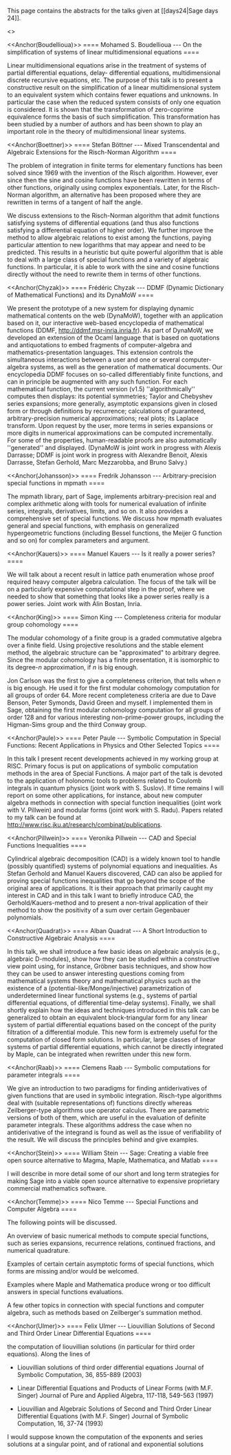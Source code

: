 This page contains the abstracts for the talks given at [[days24|Sage days 24]].

<<TableOfContents>>

<<Anchor(Boudellioua)>>
==== Mohamed S. Boudellioua --- On the simplification of systems of linear multidimensional equations ====

Linear multidimensional equations arise in the treatment of
systems of partial differential equations, delay- differential
equations, multidimensional discrete recursive equations, etc. The
purpose of this talk is to present a constructive result on the
simplification of a linear multidimensional system  to an
equivalent system which contains fewer equations and unknowns. In
particular the case when the reduced system consists of only one
equation is considered. It is shown that the transformation of
zero-coprime equivalence forms the basis of such simplification.
This transformation has been studied by a number of authors and has
been shown to play an important role in the theory of multidimensional
linear systems.

<<Anchor(Boettner)>>
==== Stefan Böttner --- Mixed Transcendental and Algebraic Extensions for the Risch-Norman Algorithm ====

The problem of integration in finite terms for elementary functions has been
solved since 1969 with the invention of the Risch algorithm. However,
ever since then the sine and cosine functions have been rewritten in terms of
other functions, originally using
complex exponentials. Later, for the Risch-Norman algorithm, an alternative
has been proposed where they are rewritten in terms of a tangent of half
the angle.

We discuss extensions to the Risch-Norman algorithm that admit functions
satisfying systems of differential equations (and thus also functions satisfying
a differential equation of higher order). We further improve the method to
allow algebraic relations to exist among the functions, paying particular
attention to new logarithms that may appear and need to be predicted. This
results in a heuristic but quite powerful algorithm that is
able to deal with a large class of special functions and a
variety of algebraic functions. In particular, it is able to work with the sine
and cosine functions directly without the need to rewrite them in terms of other
functions.


<<Anchor(Chyzak)>>
==== Frédéric Chyzak --- DDMF (Dynamic Dictionary of Mathematical Functions) and its DynaMoW ====

We present the prototype of a new system for displaying dynamic
mathematical contents on the web (DynaMoW), together with an
application based on it, our interactive web-based encyclopedia of
mathematical functions (DDMF, http://ddmf.msr-inria.inria.fr).  As
part of DynaMoW, we developed an extension of the Ocaml language that
is based on quotations and antiquotations to embed fragments of
computer-algebra and mathematics-presentation languages.  This
extension controls the simultaneous interactions between a user and
one or several computer-algebra systems, as well as the generation of
mathematical documents.  Our encyclopedia DDMF focuses on so-called
differentiably finite functions, and can in principle be augmented
with any such function.  For each mathematical function, the current
version (v1.5) ''algorithmically'' computes then displays: its potential
symmetries; Taylor and Chebyshev series expansions; more generally,
asymptotic expansions given in closed form or through definitions by
recurrence; calculations of guaranteed, arbitrary-precision numerical
approximations; real plots; its Laplace transform.  Upon request by
the user, more terms in series expansions or more digits in numerical
approximations can be computed incrementally.  For some of the
properties, human-readable proofs are also automatically ''generated''
and displayed.  (DynaMoW is joint work in progress with Alexis
Darrasse; DDMF is joint work in progress with Alexandre Benoit, Alexis
Darrasse, Stefan Gerhold, Marc Mezzarobba, and Bruno Salvy.)

<<Anchor(Johansson)>>
==== Fredrik Johansson --- Arbitrary-precision special functions in mpmath ====

The mpmath library, part of Sage, implements arbitrary-precision real and complex arithmetic along with tools for numerical evaluation of infinite series, integrals, derivatives, limits, and so on. It also provides a comprehensive set of special functions. We discuss how mpmath evaluates general and special functions, with emphasis on generalized hypergeometric functions (including Bessel functions, the Meijer G function and so on) for complex parameters and argument.

<<Anchor(Kauers)>>
==== Manuel Kauers --- Is it really a power series? ====

We will talk about a recent result in lattice path enumeration
whose proof required heavy computer algebra calculation. The focus of
the talk will be on a particularly expensive computational step in the
proof, where we needed to show that something that looks like a power
series really is a power series. Joint work with Alin Bostan, Inria.

<<Anchor(King)>>
==== Simon King --- Completeness criteria for modular group cohomology ====

The modular cohomology of a finite group is a graded commutative algebra
over a finite field. Using projective resolutions and the stable element
method, the algebraic structure can be "approximated" to arbitrary
degree. Since the modular cohomology has a finite presentation, it is
isomorphic to its degree-$n$ approximation, if $n$ is big enough.

Jon Carlson was the first to give a completeness criterion, that tells
when $n$ is big enough. He used it for the first modular cohomology
computation for all groups of order 64. More recent completeness
criteria are due to Dave Benson, Peter Symonds, David Green and myself.
I implemented them in Sage, obtaining the first modular cohomology
computation for all groups of order 128 and for various interesting
non-prime-power groups, including the Higman-Sims group and the third
Conway group.

<<Anchor(Paule)>>
==== Peter Paule --- Symbolic Computation in Special Functions: Recent Applications in Physics and Other Selected Topics ====

In this talk I present recent developments achieved in my working group at RISC.
Primary focus is put on applications of symbolic computation methods in the area of Special
Functions. A major part of the talk is devoted to the application of holonomic tools to problems
related to Coulomb integrals in quantum physics (joint work with S. Suslov). If time remains I will
report on some other applications, for instance, about new computer algebra methods in connection
with special function inequalities (joint work with V. Pillwein) and modular forms (joint work with
S. Radu). Papers related to my talk can be found at http://www.risc.jku.at/research/combinat/publications.


<<Anchor(Pillwein)>>
==== Veronika Pillwein --- CAD and Special Functions Inequalities ====

Cylindrical algebraic decomposition (CAD) is a widely known tool to
handle (possibly quantified) systems of polynomial equations and
inequalities. As Stefan Gerhold and Manuel Kauers discovered, CAD can
also be applied for proving special functions inequalities that go
beyond the scope of the original area of applications. It is their
approach that primarily caught my interest in CAD and in this talk I
want to briefly introduce CAD, the Gerhold/Kauers-method and to present
a non-trival application of their method to show the positivity of a sum
over certain Gegenbauer polynomials.

<<Anchor(Quadrat)>>
==== Alban Quadrat --- A Short Introduction to Constructive Algebraic Analysis ====

In this talk, we shall introduce a few basic ideas on algebraic
analysis (e.g., algebraic D-modules), show how they can be
studied within a constructive view point using, for instance,
Gröbner basis techniques, and show how they can be used to answer
interesting questions coming from mathematical systems theory and
mathematical physics such as the existence of
a (potential-like/Monge/injective) parametrization of
underdetermined linear functional systems (e.g., systems of
partial differential equations, of differential time-delay
systems). Finally, we shall shortly explain how the ideas and
techniques introduced in this talk can be generalized to obtain
an equivalent block-triangular form for any linear system of
partial differential equations based on the concept of the purity
filtration of a differential module. This new form is extremely
useful for the computation of closed form solutions. In
particular, large classes of linear systems of partial
differential equations, which cannot be directly integrated by
Maple, can be integrated when rewritten under this new form.

<<Anchor(Raab)>>
==== Clemens Raab --- Symbolic computations for parameter integrals ====

We give an introduction to two paradigms for finding antiderivatives of given functions that are used in symbolic integration. Risch-type algorithms deal with (suitable representations of) functions directly whereas Zeilberger-type algorithms use operator calculus. There are parametric versions of both of them, which are useful in the evaluation of definite parameter integrals. These algorithms address the case when no antiderivative of the integrand is found as well as the issue of verifiability of the result. We will discuss the principles behind and give examples.

<<Anchor(Stein)>>
==== William Stein --- Sage: Creating a viable free open source alternative to Magma, Maple, Mathematica, and Matlab ====

I will describe in more detail some of our short and
long term strategies for making Sage into a viable open source
alternative to expensive proprietary commercial mathematics software.

<<Anchor(Temme)>>
==== Nico Temme --- Special Functions and Computer Algebra ====

The following points will be discussed.

An overview of basic numerical methods to compute special functions,
such as series expansions, recurrence relations, continued fractions, 
and numerical quadrature.

Examples of certain certain asymptotic forms of
special functions, which forms are missing and/or would be welcomed.

Examples where Maple and Mathematica produce wrong or
too difficult answers in special functions evaluations.

A few other topics in connection with special functions and
computer algebra, such as methods based on Zeilberger's summation  method.

<<Anchor(Ulmer)>>
==== Felix Ulmer --- Liouvillian Solutions of Second and Third Order Linear Differential Equations ====

the computation of liouvillian solutions (in particular for third order equations). Along the lines of 

  * Liouvillian solutions of third order differential equations 
     Journal of Symbolic Computation, 36, 855-889 (2003)

  * Linear Differential Equations and Products of Linear Forms (with M.F. Singer) 
     Journal of Pure and Applied Algebra, 117-118,  549-563 (1997)

  * Liouvillian and Algebraic Solutions of Second and Third Order Linear Differential Equations (with M.F. Singer)
     Journal of Symbolic Computation, 16, 37-74 (1993)

I would suppose known the computation of the exponents and series solutions at a singular point, and of rational and exponential solutions

